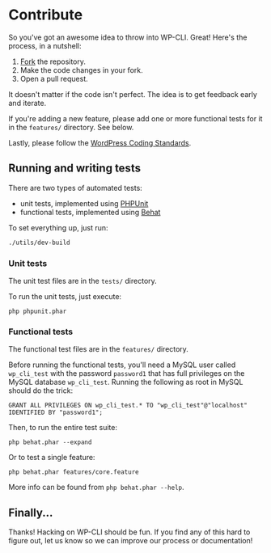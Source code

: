 Contribute
==========

So you've got an awesome idea to throw into WP-CLI. Great! Here's the process, in a nutshell:

1. [Fork](https://github.com/wp-cli/wp-cli/fork) the repository.
2. Make the code changes in your fork.
3. Open a pull request.

It doesn't matter if the code isn't perfect. The idea is to get feedback early and iterate.

If you're adding a new feature, please add one or more functional tests for it in the `features/` directory. See below.

Lastly, please follow the [WordPress Coding Standards](http://make.wordpress.org/core/handbook/coding-standards/).

Running and writing tests
-------------------------

There are two types of automated tests:

* unit tests, implemented using [PHPUnit](http://phpunit.de/)
* functional tests, implemented using [Behat](http://behat.org)

To set everything up, just run:

```bash
./utils/dev-build
```

### Unit tests

The unit test files are in the `tests/` directory.

To run the unit tests, just execute:

    php phpunit.phar

### Functional tests

The functional test files are in the `features/` directory.

Before running the functional tests, you'll need a MySQL user called `wp_cli_test` with the
password `password1` that has full privileges on the MySQL database `wp_cli_test`.
Running the following as root in MySQL should do the trick:

    GRANT ALL PRIVILEGES ON wp_cli_test.* TO "wp_cli_test"@"localhost" IDENTIFIED BY "password1";

Then, to run the entire test suite:

    php behat.phar --expand

Or to test a single feature:

    php behat.phar features/core.feature

More info can be found from `php behat.phar --help`.

Finally...
----------

Thanks! Hacking on WP-CLI should be fun. If you find any of this hard to figure
out, let us know so we can improve our process or documentation!
